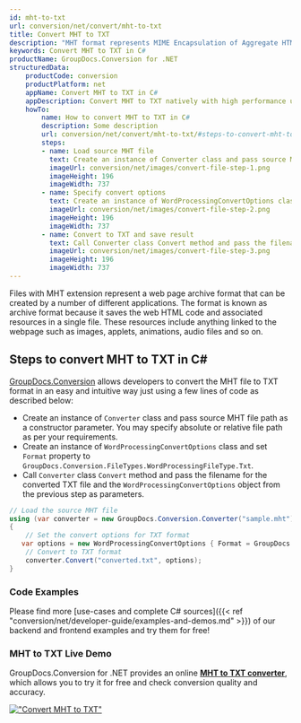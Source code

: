 ```yaml
---
id: mht-to-txt
url: conversion/net/convert/mht-to-txt
title: Convert MHT to TXT
description: "MHT format represents MIME Encapsulation of Aggregate HTML with .mht extension. Learn how to convert MHT to TXT file programmatically in C# language using GroupDocs.Conversion for .NET library."
keywords: Convert MHT to TXT in C#
productName: GroupDocs.Conversion for .NET
structuredData:
    productCode: conversion
    productPlatform: net
    appName: Convert MHT to TXT in C#
    appDescription: Convert MHT to TXT natively with high performance using C# language and server side GroupDocs.Conversion for .NET APIs, without the use of any software like Microsoft or Open Office.
    howTo:
        name: How to convert MHT to TXT in C# 
        description: Some description
        url: conversion/net/convert/mht-to-txt/#steps-to-convert-mht-to-txt-in-c
        steps:
        - name: Load source MHT file 
          text: Create an instance of Converter class and pass source MHT file path as a constructor parameter. You may specify absolute or relative file path as per your requirements. 
          imageUrl: conversion/net/images/convert-file-step-1.png
          imageHeight: 196
          imageWidth: 737
        - name: Specify convert options 
          text: Create an instance of WordProcessingConvertOptions class.
          imageUrl: conversion/net/images/convert-file-step-2.png
          imageHeight: 196
          imageWidth: 737
        - name: Convert to TXT and save result 
          text: Call Converter class Convert method and pass the filename for the converted HTML file and the WordProcessingConvertOptions object from the previous step as parameters.
          imageUrl: conversion/net/images/convert-file-step-3.png
          imageHeight: 196
          imageWidth: 737
---
```


Files with MHT extension represent a web page archive format that can be created by a number of different applications. The format is known as archive format because it saves the web HTML code and associated resources in a single file. These resources include anything linked to the webpage such as images, applets, animations, audio files and so on.

## Steps to convert MHT to TXT in C#

[GroupDocs.Conversion](https://products.groupdocs.com/conversion/net) allows developers to convert the MHT file to TXT format in an easy and intuitive way just using a few lines of code as described below:

* Create an instance of `Converter` class and pass source MHT file path as a constructor parameter. You may specify absolute or relative file path as per your requirements. 
* Create an instance of `WordProcessingConvertOptions` class and set `Format` property to `GroupDocs.Conversion.FileTypes.WordProcessingFileType.Txt`.
* Call `Converter` class `Convert` method and pass the filename for the converted TXT file and the `WordProcessingConvertOptions` object from the previous step as parameters.

```csharp
// Load the source MHT file
using (var converter = new GroupDocs.Conversion.Converter("sample.mht"))
{
    // Set the convert options for TXT format
   var options = new WordProcessingConvertOptions { Format = GroupDocs.Conversion.FileTypes.WordProcessingFileType.Txt };
    // Convert to TXT format
    converter.Convert("converted.txt", options);
}
```

### Code Examples

Please find more [use-cases and complete C# sources]({{< ref "conversion/net/developer-guide/examples-and-demos.md" >}}) of our backend and frontend examples and try them for free!

### MHT to TXT Live Demo

GroupDocs.Conversion for .NET provides an online [**MHT to TXT converter**](https://products.groupdocs.app/conversion/mht-to-txt), which allows you to try it for free and check conversion quality and accuracy.

[!["Convert MHT to TXT"](conversion/net/images/convert-to-txt/convert-mht-to-txt.png)](https://products.groupdocs.app/conversion/mht-to-txt)